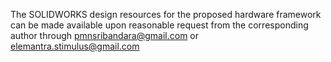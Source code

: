 The SOLIDWORKS design resources for the proposed hardware framework can be made available upon reasonable request from the corresponding author through pmnsribandara@gmail.com or elemantra.stimulus@gmail.com
